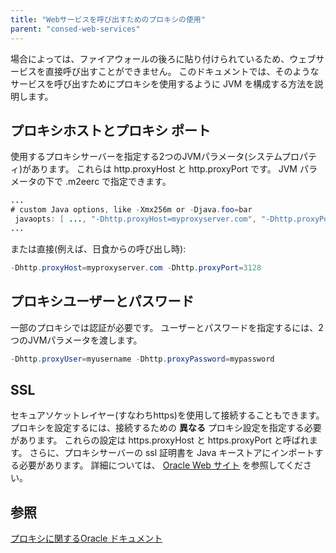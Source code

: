 ```yaml
---
title: "Webサービスを呼び出すためのプロキシの使用"
parent: "consed-web-services"
---
```



場合によっては、ファイアウォールの後ろに貼り付けられているため、ウェブサービスを直接呼び出すことができません。 このドキュメントでは、そのようなサービスを呼び出すためにプロキシを使用するように JVM を構成する方法を説明します。

## プロキシホストとプロキシ ポート

使用するプロキシサーバーを指定する2つのJVMパラメータ(システムプロパティ)があります。 これらは http.proxyHost と http.proxyPort です。 JVM パラメータの下で .m2eerc で指定できます。

```java
...
# custom Java options, like -Xmx256m or -Djava.foo=bar
 javaopts: [ ..., "-Dhttp.proxyHost=myproxyserver.com", "-Dhttp.proxyPort=3128"]
...

```

または直接(例えば、日食からの呼び出し時):

```java
-Dhttp.proxyHost=myproxyserver.com -Dhttp.proxyPort=3128

```

## プロキシユーザーとパスワード

一部のプロキシでは認証が必要です。 ユーザーとパスワードを指定するには、2つのJVMパラメータを渡します。

```java
-Dhttp.proxyUser=myusername -Dhttp.proxyPassword=mypassword
```

## SSL

セキュアソケットレイヤー(すなわちhttps)を使用して接続することもできます。 プロキシを設定するには、接続するための **異なる** プロキシ設定を指定する必要があります。 これらの設定は https.proxyHost と https.proxyPort と呼ばれます。 さらに、プロキシサーバーの ssl 証明書を Java キーストアにインポートする必要があります。 詳細については、 [Oracle Web サイト](http://download.oracle.com/javaee/1.4/tutorial/doc/Security6.html) を参照してください。

## 参照

[プロキシに関するOracle ドキュメント](http://download.oracle.com/javase/6/docs/technotes/guides/net/proxies.html)
